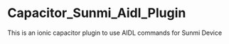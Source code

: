 # Capacitor_Sunmi_Aidl_Plugin
This is an ionic capacitor plugin to use AIDL commands for Sunmi Device
